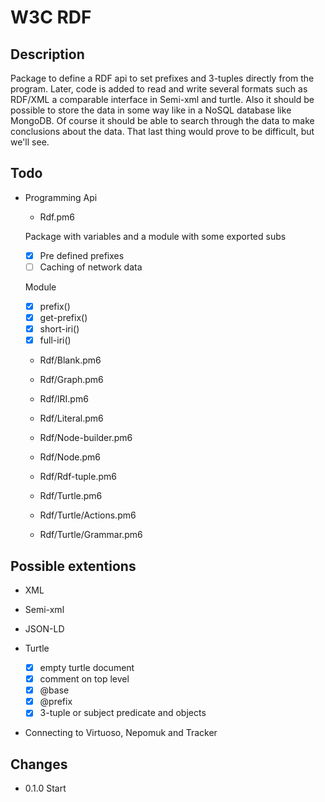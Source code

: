 # W3C RDF

## Description

Package to define a RDF api to set prefixes and 3-tuples directly from the
program. Later, code is added to read and write several formats such as RDF/XML
a comparable interface in Semi-xml and turtle. Also it should be possible to
store the data in some way like in a NoSQL database like MongoDB. Of course it
should be able to search through the data to make conclusions about the data.
That last thing would prove to be difficult, but we'll see.

## Todo

* Programming Api

  * Rdf.pm6

  Package with variables and a module with some exported subs

  * [x] Pre defined prefixes
  * [ ] Caching of network data 
  
  Module
  * [x] prefix()
  * [x] get-prefix()
  * [x] short-iri()
  * [x] full-iri()

  * Rdf/Blank.pm6
  * Rdf/Graph.pm6
  * Rdf/IRI.pm6
  * Rdf/Literal.pm6
  * Rdf/Node-builder.pm6
  * Rdf/Node.pm6
  * Rdf/Rdf-tuple.pm6
  * Rdf/Turtle.pm6

  * Rdf/Turtle/Actions.pm6
  * Rdf/Turtle/Grammar.pm6


## Possible extentions

* XML
* Semi-xml
* JSON-LD

* Turtle

  * [x] empty turtle document
  * [x] comment on top level
  * [x] @base
  * [x] @prefix
  * [x] 3-tuple or subject predicate and objects

* Connecting to Virtuoso, Nepomuk and Tracker

## Changes

* 0.1.0 Start

